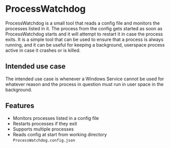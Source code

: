 # ProcessWatchdog

ProcessWatchdog is a small tool that reads a config file and monitors the processes listed in it. The process from the config gets started as soon as ProcessWatchdog starts and it will attempt to restart it in case the process exits.
It is a simple tool that can be used to ensure that a process is always running, and it can be useful for keeping a background, userspace process active in case it crashes or is killed.

## Intended use case

The intended use case is whenever a Windows Service cannot be used for whatever reason and the process in question must run in user space in the background.

## Features

- Monitors processes listed in a config file
- Restarts processes if they exit
- Supports multiple processes
- Reads config at start from working directory `ProcessWatchdog.config.json`
